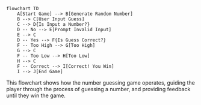 ```mermaid
flowchart TD
    A[Start Game] --> B[Generate Random Number]
    B --> C[User Input Guess]
    C --> D{Is Input a Number?}
    D -- No --> E[Prompt Invalid Input]
    E --> C
    D -- Yes --> F{Is Guess Correct?}
    F -- Too High --> G[Too High]
    G --> C
    F -- Too Low --> H[Too Low]
    H --> C
    F -- Correct --> I[Correct! You Win]
    I --> J[End Game]
```

This flowchart shows how the number guessing game operates, guiding the player through the process of guessing a number, and providing feedback until they win the game.
